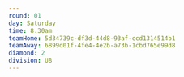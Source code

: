 ```yaml
---
round: 01
day: Saturday
time: 8.30am
teamHome: 5d34739c-df3d-44d8-93af-ccd1314514b1
teamAway: 6899d01f-4fe4-4e2b-a73b-1cbd765e99d8
diamond: 2
division: U8
---
```

